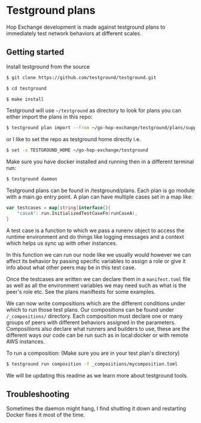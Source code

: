 # Testground plans

Hop Exchange development is made against testground plans to immediately test network behaviors at different scales.

## Getting started

Install testground from the source

```sh
$ git clone https://github.com/testground/testground.git

$ cd testground

$ make install
```

Testground will use `~/testground` as directory to look for plans
you can either import the plans in this repo:

```sh
$ testground plan import --from ~/go-hop-exchange/testground/plans/supply
```

or I like to set the repo as testground home directly i.e.

```sh
$ set -x TESTGROUND_HOME ~/go-hop-exchange/testground
```

Make sure you have docker installed and running then in a different terminal run:

```sh
$ testground daemon
```

Testground plans can be found in /testground/plans. Each plan is go module with a main.go
entry point. A plan can have multiple cases set in a map like:

```go
var testcases = map[string]interface{}{
	"caseA": run.InitializedTestCaseFn(runCaseA),
}
```

A test case is a function to which we pass a runenv object to access the runtime environment
and do things like logging messages and a context which helps us sync up with other instances.

In this function we can run our node like we usually would however we can affect its behavior by passing
specific variables to assign a role or give it info about what other peers may be in this test case.

Once the testcases are written we can declare them in a `manifest.toml` file as well as
all the environment variables we may need such as what is the peer's role etc. See the plans 
maniftests for some examples.

We can now write compositions which are the different conditions under which to run those 
test plans. Our compositions can be found under `/_compositions/` directory. Each composition
must declare one or many groups of peers with different behaviors assigned in the parameters.
Compositions also declare what runners and builders to use, these are the different ways 
our code can be run such as in local:docker or with remote AWS instances.

To run a composition: (Make sure you are in your test plan's directory)

```sh
$ testground run composition -f _compositions/mycomposition.toml
```

We will be updating this readme as we learn more about testground tools.


## Troubleshooting

Sometimes the daemon might hang, I find shutting it down and restarting Docker
fixes it most of the time.
